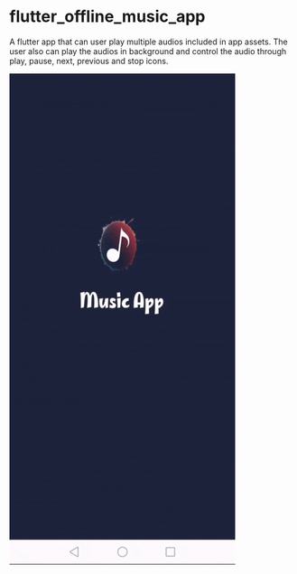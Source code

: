 # flutter_offline_music_app

A flutter app that can user play multiple audios included in app assets.
The user also can play the audios in background and control the audio through play, pause, next, previous and stop icons.

![Alt text](https://github.com/gommido/flutter_offline_music_app/blob/main/app-gif.gif)
